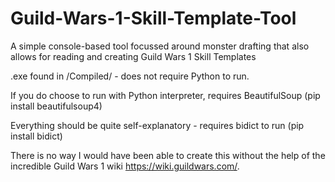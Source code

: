 # Guild-Wars-1-Skill-Template-Tool
A simple console-based tool focussed around monster drafting that also allows for reading and creating Guild Wars 1 Skill Templates

.exe found in /Compiled/ - does not require Python to run.

If you do choose to run with Python interpreter, requires BeautifulSoup (pip install beautifulsoup4)

Everything should be quite self-explanatory - requires bidict to run (pip install bidict)

There is no way I would have been able to create this without the help of the incredible Guild Wars 1 wiki https://wiki.guildwars.com/.
